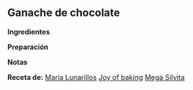 ## Ganache de chocolate

**Ingredientes**

**Preparación**

**Notas**

**Receta de:** [María Lunarillos](http://www.marialunarillos.com/blog/2014/01/como-hacer-ganache-de-chocolate.html)
[Joy of baking](https://www.joyofbaking.com/ganache.html)
[Mega Silvita](http://blogmegasilvita.com/2016/03/como-hacer-ganache-de-chocolate.html)
